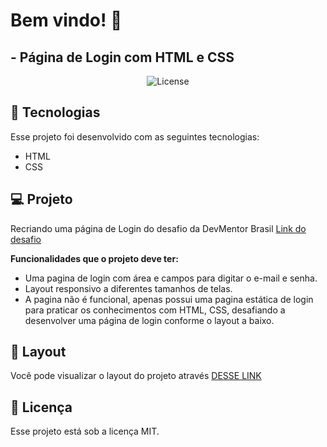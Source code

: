 # Bem vindo! 👋

## - Página de Login com HTML e CSS

<p align="center">
  <img alt="License" src="https://img.shields.io/static/v1?label=license&message=MIT&color=49AA26&labelColor=000000">
</p>


<p align="center">
    <imr src=".github/preview.jpg">
</p>

## 🚀 Tecnologias

Esse projeto foi desenvolvido com as seguintes tecnologias:

- HTML
- CSS

## 💻 Projeto

Recriando uma página de Login do desafio da DevMentor Brasil [Link do desafio](https://www.devmentor.com.br/desafios/pagina-login-com-html-e-css)

**Funcionalidades que o projeto deve ter:**

- Uma pagina de login com área e campos para digitar o e-mail e senha.
- Layout responsivo a diferentes tamanhos de telas.
- A pagina não é funcional, apenas possui uma pagina estática de login para praticar os conhecimentos com HTML, CSS, desafiando a desenvolver 
uma página de login conforme o layout a baixo.

## 🔖 Layout

Você pode visualizar o layout do projeto através [DESSE LINK](https://www.figma.com/file/XoLNQWRshF72dKMCFNyKA7/Pagina-Login?node-id=0%3A1)

## :memo: Licença

Esse projeto está sob a licença MIT.
